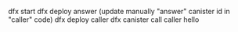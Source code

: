 dfx start
dfx deploy answer
(update manually "answer" canister id in "caller" code)
dfx deploy caller
dfx canister call caller hello
